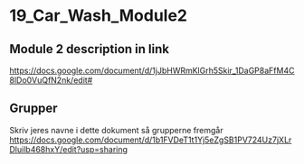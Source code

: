 # 19_Car_Wash_Module2

## Module 2 description in link
https://docs.google.com/document/d/1jJbHWRmKlGrh5Skir_1DaGP8aFfM4C8lDo0VuQfN2nk/edit#

## Grupper
Skriv jeres navne i dette dokument så grupperne fremgår
https://docs.google.com/document/d/1b1FVDeT1t1Yj5eZgSB1PV724Uz7jXLrDluilb468hxY/edit?usp=sharing
